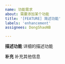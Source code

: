 ```yaml
---
name: 功能需求
about: 需要添加某个功能
title: '[FEATURE] 简述功能'
labels: 'enhancement'
assignees: DongShaoNB

---
```


**描述功能**
详细的描述功能

**补充**
补充其他信息
